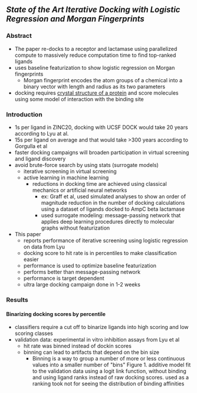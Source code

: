 ## *State of the Art Iterative Docking with Logistic Regression and Morgan Fingerprints*

### Abstract
- The paper re-docks to a receptor and lactamase using parallelized compute to massively reduce computation time to find top-ranked ligands 
- uses baseline featurization to show logistic regression on Morgan fingerprints 
	- Morgan fingerprint encodes the atom groups of a chemical into a binary vector with length and radius as its two parameters
- docking requires [crystal structure of a protein](gaps_ideas#martin_2021#idea1) and score molecules using some model of interaction with the binding site 
### Introduction
- 1s per ligand in ZINC20, docking with UCSF DOCK would take 20 years according to Lyu at al.
- 15s per ligand on average and that would take >300 years according to Gorgulla et al
- faster docking campaigns will broaden participation in virtual screening and ligand discovery
- avoid brute-force search by using stats (surrogate models)
	- iterative screening in virtual screening 
	- active learning in machine learning
		- reductions in docking time are achieved using classical mechanics or artificial neural networks 
			- ex: Graff et al, used simulated analyses to show an order of magnitude reduction in the number of docking calculations using a dataset of ligands docked to AmpC beta lactamase 
			- used surrogate modeling: message-passing network that applies deep learning procedures directly to molecular graphs without featurization 
- This paper
	- reports performance of iterative screening using logistic regression on data from Lyu
	- docking score to hit rate is in percentiles to make classification easier
	- performance is used to optimize baseline featurization 
	- performs better than message-passing network 
	- performance is target dependent 
	- ultra large docking campaign done in 1-2 weeks

### Results
#### Binarizing docking scores by percentile 
- classifiers require a cut off to binarize ligands into high scoring and low scoring classes 
- validation data: experimental in vitro inhibition assays from Lyu et al
	- hit rate was binned instead of dockin scores
	- binning can lead to artifacts that depend on the bin size 
		-   Binning is a way to group a number of more or less continuous values into a smaller number of "bins"
Figure 1. additive model fit to the validation data using a logit link function, without binding and using ligand ranks instead of raw docking scores. used as a ranking took not for seeing the distribution of binding affinities 
